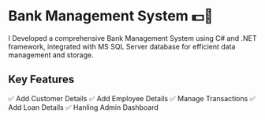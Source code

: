 # Bank Management System 💵🚶

I Developed a comprehensive Bank Management System using C# and .NET framework, integrated with MS SQL Server database for efficient data management and storage.

## Key Features
✅ Add Customer Details
✅ Add Employee Details
✅ Manage Transactions
✅ Add Loan Details
✅ Hanling Admin Dashboard

